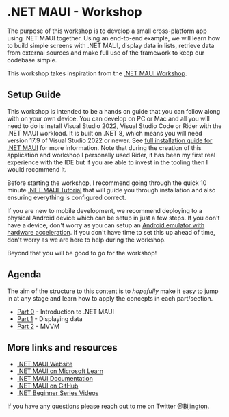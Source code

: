 # .NET MAUI - Workshop

The purpose of this workshop is to develop a small cross-platform app using .NET MAUI together. Using an end-to-end example, we will learn how to build simple screens with .NET MAUI, display data in lists, retrieve data from external sources and make full use of the framework to keep our codebase simple.

This workshop takes inspiration from the [.NET MAUI Workshop](https://github.com/dotnet-presentations/dotnet-maui-workshop).

## Setup Guide

This workshop is intended to be a hands on guide that you can follow along with on your own device. You can develop on PC or Mac and all you will need to do is install Visual Studio 2022, Visual Studio Code or Rider with the .NET MAUI workload. It is built on .NET 8, which means you will need version 17.9 of Visual Studio 2022 or newer. See [full installation guide for .NET MAUI](https://learn.microsoft.com/dotnet/maui/get-started/installation?view=net-maui-8.0) for more information. Note that during the creation of this application and workshop I personally used Rider, it has been my first real experience with the IDE but if you are able to invest in the tooling then I would recommend it.

Before starting the workshop, I recommend going through the quick 10 minute [.NET MAUI Tutorial](https://docs.microsoft.com/dotnet/maui/get-started/first-app?WT.mc_id=friends-mauiworkshop-jamont) that will guide you through installation and also ensuring everything is configured correct.

If you are new to mobile development, we recommend deploying to a physical Android device which can be setup in just a few steps. If you don't have a device, don't worry as you can setup an [Android emulator with hardware acceleration](https://docs.microsoft.com/xamarin/android/get-started/installation/android-emulator?WT.mc_id=friends-mauiworkshop-jamont). If you don't have time to set this up ahead of time, don't worry as we are here to help during the workshop.

Beyond that you will be good to go for the workshop!

## Agenda

The aim of the structure to this content is to _hopefully_ make it easy to jump in at any stage and learn how to apply the concepts in each part/section.

* [Part 0](part-0-overview/readme.md) - Introduction to .NET MAUI
* [Part 1](part-1-diplaying-data/readme.md) - Displaying data
* [Part 2](part-2-mvvm/readme.md) - MVVM

## More links and resources

* [.NET MAUI Website](https://dot.net/maui)
* [.NET MAUI on Microsoft Learn](https://docs.microsoft.com/learn/paths/build-apps-with-dotnet-maui/)
* [.NET MAUI Documentation](https://docs.microsoft.com/dotnet/maui)
* [.NET MAUI on GitHub](https://github.com/dotnet/maui)
* [.NET Beginner Series Videos](https://dot.net/videos)

If you have any questions please reach out to me on Twitter [@Bijington](https://twitter.com/bijington).
